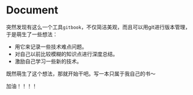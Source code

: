 # Document

突然发现有这么一个工具`gitbook`，不仅简洁美观，而且可以用git进行版本管理，于是萌生了一些想法：

- 用它来记录一些技术难点问题。
- 对自己以前比较模糊的知识点进行深度总结。
- 激励自己学习一些新的技术。

既然萌生了这个想法，那就开始干吧。写一本只属于我自己的书～

加油！！！！